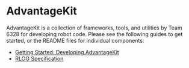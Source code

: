 # AdvantageKit

AdvantageKit is a collection of frameworks, tools, and utilities by Team 6328 for developing robot code. Please see the following guides to get started, or the README files for individual components:

* [Getting Started: Developing AdvantageKit](https://github.com/Mechanical-Advantage/AdvantageKit/blob/docs/START-DEVELOPING.md)
* [RLOG Specification](https://github.com/Mechanical-Advantage/AdvantageKit/blob/docs/RLOG-SPEC.md)